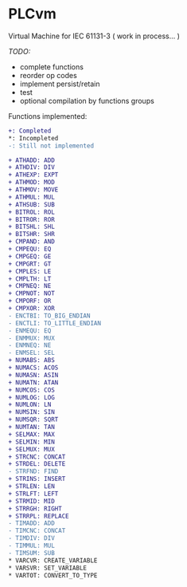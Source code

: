 # PLCvm
Virtual Machine for IEC 61131-3 ( work in process... )

*TODO:*
* complete functions
* reorder op codes
* implement persist/retain
* test
* optional compilation by functions groups

Functions implemented:
```diff
+: Completed
*: Incompleted
-: Still not implemented

+ ATHADD: ADD
+ ATHDIV: DIV
+ ATHEXP: EXPT
+ ATHMOD: MOD
+ ATHMOV: MOVE
+ ATHMUL: MUL
+ ATHSUB: SUB
+ BITROL: ROL
+ BITROR: ROR
+ BITSHL: SHL
+ BITSHR: SHR
+ CMPAND: AND
+ CMPEQU: EQ
+ CMPGEQ: GE
+ CMPGRT: GT
+ CMPLES: LE
+ CMPLTH: LT
+ CMPNEQ: NE
+ CMPNOT: NOT
+ CMPORF: OR
+ CMPXOR: XOR
- ENCTBI: TO_BIG_ENDIAN
- ENCTLI: TO_LITTLE_ENDIAN
- ENMEQU: EQ
- ENMMUX: MUX
- ENMNEQ: NE
- ENMSEL: SEL
+ NUMABS: ABS
+ NUMACS: ACOS
+ NUMASN: ASIN
+ NUMATN: ATAN
+ NUMCOS: COS
+ NUMLOG: LOG
+ NUMLON: LN
+ NUMSIN: SIN
+ NUMSQR: SQRT
+ NUMTAN: TAN
+ SELMAX: MAX
+ SELMIN: MIN
+ SELMUX: MUX
+ STRCNC: CONCAT
+ STRDEL: DELETE
- STRFND: FIND
+ STRINS: INSERT
+ STRLEN: LEN
+ STRLFT: LEFT
+ STRMID: MID
+ STRRGH: RIGHT
+ STRRPL: REPLACE
- TIMADD: ADD
- TIMCNC: CONCAT
- TIMDIV: DIV
- TIMMUL: MUL
- TIMSUM: SUB
* VARCVR: CREATE_VARIABLE
* VARSVR: SET_VARIABLE
* VARTOT: CONVERT_TO_TYPE
```
